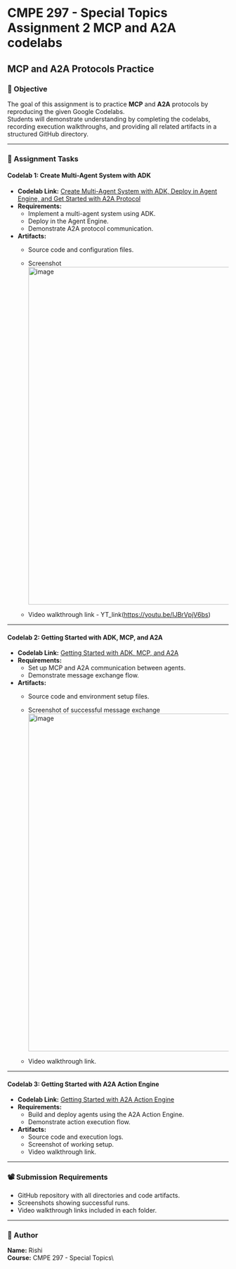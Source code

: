 # CMPE 297 - Special Topics Assignment 2 MCP and A2A codelabs

## MCP and A2A Protocols Practice

### 🎯 Objective

The goal of this assignment is to practice **MCP** and **A2A** protocols
by reproducing the given Google Codelabs.\
Students will demonstrate understanding by completing the codelabs,
recording execution walkthroughs, and providing all related artifacts in
a structured GitHub directory.

------------------------------------------------------------------------

### 🧩 Assignment Tasks

#### **Codelab 1: Create Multi-Agent System with ADK**

-   **Codelab Link:** [Create Multi-Agent System with ADK, Deploy in
    Agent Engine, and Get Started with A2A
    Protocol](https://codelabs.developers.google.com/codelabs/create-multi-agents-adk-a2a#0)
-   **Requirements:**
    -   Implement a multi-agent system using ADK.
    -   Deploy in the Agent Engine.
    -   Demonstrate A2A protocol communication.
-   **Artifacts:**
    -   Source code and configuration files.
    -   Screenshot <img width="1366" height="768" alt="image" src="https://github.com/user-attachments/assets/e4e74539-c432-4dd7-ac05-7f32ba8a9656" />

      
    -   Video walkthrough link - YT_link(https://youtu.be/IJBrVpjV6bs)

------------------------------------------------------------------------

#### **Codelab 2: Getting Started with ADK, MCP, and A2A**

-   **Codelab Link:** [Getting Started with ADK, MCP, and
    A2A](https://codelabs.developers.google.com/codelabs/currency-agent#0)
-   **Requirements:**
    -   Set up MCP and A2A communication between agents.
    -   Demonstrate message exchange flow.
-   **Artifacts:**
    -   Source code and environment setup files.
    -   Screenshot of successful message exchange<img width="1366" height="768" alt="image" src="https://github.com/user-attachments/assets/bd72b482-5314-45e8-8248-bff8bb78515d" />

    -   Video walkthrough link.

------------------------------------------------------------------------

#### **Codelab 3: Getting Started with A2A Action Engine**

-   **Codelab Link:** [Getting Started with A2A Action
    Engine](https://codelabs.developers.google.com/intro-a2a-purchasing-concierge#0)
-   **Requirements:**
    -   Build and deploy agents using the A2A Action Engine.
    -   Demonstrate action execution flow.
-   **Artifacts:**
    -   Source code and execution logs.
    -   Screenshot of working setup.
    -   Video walkthrough link.

------------------------------------------------------------------------


### 📽️ Submission Requirements

-   GitHub repository with all directories and code artifacts.
-   Screenshots showing successful runs.
-   Video walkthrough links included in each folder.

------------------------------------------------------------------------

### 👤 Author

**Name:** Rishi\
**Course:** CMPE 297 - Special Topics\


